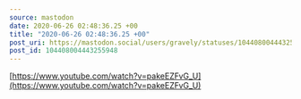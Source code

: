 ```yaml
---
source: mastodon
date: 2020-06-26 02:48:36.25 +00
title: "2020-06-26 02:48:36.25 +00"
post_uri: https://mastodon.social/users/gravely/statuses/104408004443255948
post_id: 104408004443255948
---
```

[https://www.youtube.com/watch?v=pakeEZFvG_U](https://www.youtube.com/watch?v=pakeEZFvG_U)


